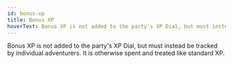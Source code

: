```yaml
---
id: bonus-xp
title: Bonus XP
hoverText: Bonus XP is not added to the party's XP Dial, but must instead be tracked by individual adventurers. It is otherwise spent and treated like standard XP.
---
```


Bonus XP is not added to the party's XP Dial, but must instead be tracked by individual adventurers. It is otherwise spent and treated like standard XP.